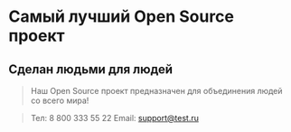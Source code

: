 # Самый лучший Open Source проект

## Сделан людьми для людей

> Наш Open Source проект предназначен для объединения людей со всего мира!
> 

> Тел: 8 800 333 55 22
> Email: support@test.ru
